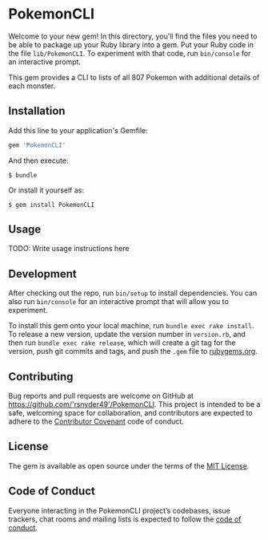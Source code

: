 # PokemonCLI

Welcome to your new gem! In this directory, you'll find the files you need to be able to package up your Ruby library into a gem. Put your Ruby code in the file `lib/PokemonCLI`. To experiment with that code, run `bin/console` for an interactive prompt.

This gem provides a CLI to lists of all 807 Pokemon with additional details of each monster.

## Installation

Add this line to your application's Gemfile:

```ruby
gem 'PokemonCLI'
```

And then execute:

    $ bundle

Or install it yourself as:

    $ gem install PokemonCLI

## Usage

TODO: Write usage instructions here

## Development

After checking out the repo, run `bin/setup` to install dependencies. You can also run `bin/console` for an interactive prompt that will allow you to experiment.

To install this gem onto your local machine, run `bundle exec rake install`. To release a new version, update the version number in `version.rb`, and then run `bundle exec rake release`, which will create a git tag for the version, push git commits and tags, and push the `.gem` file to [rubygems.org](https://rubygems.org).

## Contributing

Bug reports and pull requests are welcome on GitHub at https://github.com/'rsnyder49'/PokemonCLI. This project is intended to be a safe, welcoming space for collaboration, and contributors are expected to adhere to the [Contributor Covenant](http://contributor-covenant.org) code of conduct.

## License

The gem is available as open source under the terms of the [MIT License](https://opensource.org/licenses/MIT).

## Code of Conduct

Everyone interacting in the PokemonCLI project’s codebases, issue trackers, chat rooms and mailing lists is expected to follow the [code of conduct](https://github.com/'rsnyder49'/PokemonCLI/blob/master/CODE_OF_CONDUCT.md).
